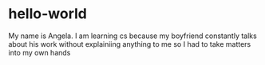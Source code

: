 # hello-world

My name is Angela. I am learning cs because my boyfriend constantly talks about his work without explainiing anything to me so I had to take matters into my own hands
